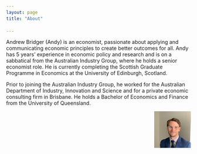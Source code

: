 ```yaml
---
layout: page
title: "About"

---
```


Andrew Bridger (Andy) is an economist, passionate about applying and communicating economic principles to create better outcomes for all. Andy has 5 years’ experience in economic policy and research and is on a sabbatical from the Australian Industry Group, where he holds a senior economist role. He is currently completing the Scottish Graduate Programme in Economics at the University of Edinburgh, Scotland.  

Prior to joining the Australian Industry Group, he worked for the Australian Department of Industry, Innovation and Science and for a private economic consulting firm in Brisbane. He holds a Bachelor of Economics and Finance from the University of Queensland.

<div style="text-align: right"><img src="https://raw.githubusercontent.com/andybridger/resume/main/andy.jpeg" width="100" /></div>
